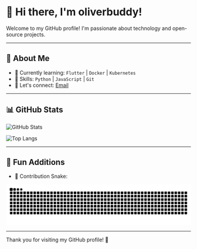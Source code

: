 # 👋 Hi there, I'm oliverbuddy!

Welcome to my GitHub profile! I'm passionate about technology and open-source projects.

---

## 🚀 About Me

- 🌱 Currently learning: `Flutter` | `Docker` | `Kubernetes`
- 💼 Skills: `Python` | `JavaScript` | `Git`
- 💬 Let's connect: [Email](mailto:qiwei0727@163.com) 

---

## 📊 GitHub Stats

![GitHub Stats](https://github-readme-stats.vercel.app/api?username=oliverbuddy&show_icons=true&theme=radical)

![Top Langs](https://github-readme-stats.vercel.app/api/top-langs/?username=oliverbuddy&layout=compact&theme=radical)

---

## 🎯 Fun Additions

- 🐍 Contribution Snake:  
<picture>
  <source media="(prefers-color-scheme: dark)" srcset="https://raw.githubusercontent.com/oliverbuddy/oliverbuddy/output/github-contribution-grid-snake-dark.svg">
  <source media="(prefers-color-scheme: light)" srcset="https://raw.githubusercontent.com/oliverbuddy/oliverbuddy/output/github-contribution-grid-snake.svg">
  <img alt="github contribution grid snake animation" src="https://raw.githubusercontent.com/oliverbuddy/oliverbuddy/output/github-contribution-grid-snake.svg">
</picture>

---

Thank you for visiting my GitHub profile! 🎉
